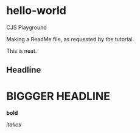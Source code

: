 # hello-world
CJS Playground 

Making a ReadMe file, as requested by the tutorial. 

This is neat. 

## Headline

# BIGGGER HEADLINE

**bold**

*italics*


